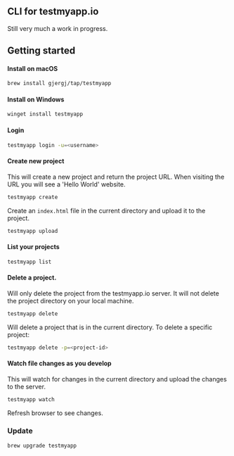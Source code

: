 ## CLI for testmyapp.io

Still very much a work in progress.

## Getting started

#### Install on macOS
```bash
brew install gjergj/tap/testmyapp
```

#### Install on Windows
```bash
winget install testmyapp
```

#### Login
```bash
testmyapp login -u=<username>
```

#### Create new project
This will create a new project and return the project URL. When visiting the URL you will see a 'Hello World' website.
```bash
testmyapp create
```
Create an `index.html` file in the current directory and upload it to the project.
```bash
testmyapp upload
```

#### List your projects
```bash
testmyapp list
```

#### Delete a project.
Will only delete the project from the testmyapp.io server. It will not delete the project directory on your local machine.
```bash
testmyapp delete
```
Will delete a project that is in the current directory.
To delete a specific project:
```bash
testmyapp delete -p=<project-id>
```

#### Watch file changes as you develop
This will watch for changes in the current directory and upload the changes to the server.
```bash
testmyapp watch
```
Refresh browser to see changes.

### Update
```bash
brew upgrade testmyapp
```
